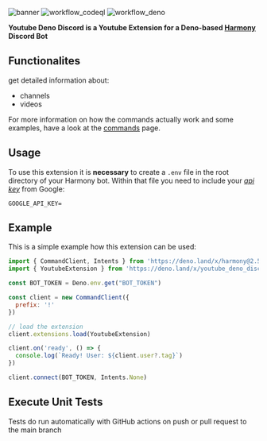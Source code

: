 ![banner](https://user-images.githubusercontent.com/56651600/156890936-45d1a056-e84a-48ab-8125-26f178d8830c.png)
![workflow_codeql](https://github.com/felix-beie/youtube-deno-discord/actions/workflows/codeql.yml/badge.svg)
![workflow_deno](https://github.com/felix-beie/youtube-deno-discord/actions/workflows/deno.yml/badge.svg)

**Youtube Deno Discord is a Youtube Extension for a Deno-based [Harmony](https://deno.land/x/harmony) Discord Bot**

## Functionalites
get detailed information about:
- channels
- videos

For more information on how the commands actually work and some examples, have a look at the [commands](https://github.com/felix-beie/youtube-deno-discord/wiki/Commands) page.

## Usage
To use this extension it is **necessary** to create a `.env` file in the root directory of your Harmony bot. Within that file you need to include your [*api key*](https://github.com/felix-beie/youtube-deno-discord/wiki/API-Key) from Google:
```  
GOOGLE_API_KEY=
``` 

## Example
This is a simple example how this extension can be used:
```js
import { CommandClient, Intents } from 'https://deno.land/x/harmony@2.5.1/mod.ts'
import { YoutubeExtension } from 'https://deno.land/x/youtube_deno_discord/mod.ts'

const BOT_TOKEN = Deno.env.get("BOT_TOKEN")

const client = new CommandClient({
  prefix: '!'
})

// load the extension
client.extensions.load(YoutubeExtension)

client.on('ready', () => {
  console.log(`Ready! User: ${client.user?.tag}`)
})

client.connect(BOT_TOKEN, Intents.None)
```
## Execute Unit Tests
Tests do run automatically with GitHub actions on push or pull request to the main branch
